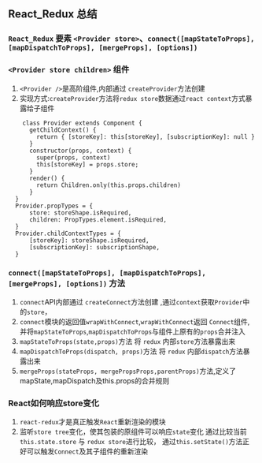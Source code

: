 ## React_Redux 总结

### `React_Redux` 要素 `<Provider store>`、`connect([mapStateToProps], [mapDispatchToProps], [mergeProps], [options])`

###  `<Provider store children>` 组件

 1. `<Provider />`是高阶组件,内部通过 `createProvider`方法创建
 2. 实现方式:`createProvider`方法将`redux store`数据通过`react context`方式暴露给子组件

  ```
      class Provider extends Component {
        getChildContext() {
          return { [storeKey]: this[storeKey], [subscriptionKey]: null }
        }
        constructor(props, context) {
          super(props, context)
          this[storeKey] = props.store;
        }
        render() {
          return Children.only(this.props.children)
        }
    }
    Provider.propTypes = {
        store: storeShape.isRequired,
        children: PropTypes.element.isRequired,
    }
    Provider.childContextTypes = {
        [storeKey]: storeShape.isRequired,
        [subscriptionKey]: subscriptionShape,
    }

  ```

 ###  `connect([mapStateToProps], [mapDispatchToProps], [mergeProps], [options])` 方法

 1. `connect`API内部通过 `createConnect`方法创建 ,通过`context`获取`Provider`中的`store`，
 2. `connect`模块的返回值`wrapWithConnect`,`wrapWithConnect`返回 `Connect`组件, 并将`mapStateToProps`,`mapDispatchToProps`与组件上原有的`props`合并注入
 3. `mapStateToProps(state,props)`方法 将 `redux` 内部`store`方法暴露出来
 4. `mapDispatchToProps(dispatch, props)`方法 将 `redux` 内部`dispatch`方法暴露出来
 5. `mergeProps(stateProps, mergePropsProps,parentProps)`方法,定义了mapState,mapDispatch及this.props的合并规则
 


 ### React如何响应store变化

 1. `react-redux`才是真正触发`React`重新渲染的模块
 2. 监听`store tree`变化，使其包装的原组件可以响应`state`变化
    通过比较当前 `this.state.store` 与 `redux store`进行比较，
    通过`this.setState()`方法正好可以触发`Connect`及其子组件的重新渲染

 
